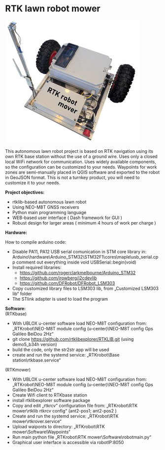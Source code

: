 # RTK lawn robot mower
![RTKmower_foto](./RTKmower_foto.jpg)

This autonomous lawn robot project is based on RTK navigation using its own RTK base station without the use of a ground wire. Uses only a closed local WiFi network for communication. Uses widely available components, so the configuration can be customized to your needs. Waypoints for work zones are semi-manually placed in QGIS software and exported to the robot in GeoJSON format. This is not a turnkey product, you will need to customize it to your needs. 


**Project objectives:**

- rtklib-based autonomous lawn robot
- Using NEO-M8T GNSS receivers
- Python main programming language 
- WEB-based user interface  ( Dash framework for GUI )
- Robust design for larger areas ( minimum 4 hours of work per charge )


**Hardware:**

How to compile arduino code:
- Disable PA11, PA12 USB serial comunication in STM core library in:
  Arduino\hardware\Arduino_STM32\STM32F1\cores\maple\usb_serial.cpp
  comment out everything inside void USBSerial::begin(void)
- Install required libraries:
  - https://github.com/rogerclarkmelbourne/Arduino_STM32
  - https://github.com/jrowberg/i2cdevlib
  - https://github.com/DFRobot/DFRobot_LSM303
- Copy customized library files to LSM303 lib, from „Customized LSM303 lib“ folder
- The STlink adapter is used to load the program
   
**Software:**\
(RTKbase)

- With UBLOX u-center software load  NEO-M8T configuration from: „RTKrobot\NEO-M8T module config (u-center)\NEO-M8T  config Gps Galileo BeiDou 2Hz“
- git clone https://github.com/rtklibexplorer/RTKLIB.git (using demo5_b34h version)
- build the code, only the str2str app will be used
- create and run the systemd service: „RTKrobot\Base station\rtkbase.service“

(RTKmower)

- With UBLOX u-center software load  NEO-M8T configuration from: „RTKrobot\NEO-M8T module config (u-center)\NEO-M8T  config Gps Galileo BeiDou 2Hz“
- Create Wifi client to RTKbase station 
- install rtklibexplorer software package
- Copy and edit „rtkrcv“ configuration file from: „RTKrobot\RTK mower\rtklib rtkrcv config“ (ant2-pos1; ant2-pos2 )
- Create and run the systemd service: „RTKrobot\RTK mower\rtkrover.service“
- Upload waiponts to directory: „RTKrobot\RTK mower\Software\Waypoints“
- Run main python file „RTKrobot\RTK mower\Software\robotmain.py“
- Graphical user interface is accessible via robotIP:8050
    
